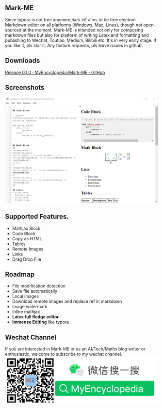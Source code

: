 ## Mark-ME

Since typora is not free anymore,`Mark-ME` aims to be free electron Markdown editor on all platforms (Windows, Mac, Linux), though not open-sourced at the moment.
Mark-ME is intended not only for composing markdown files but also for platform of writing Latex and formatting and publishing to Wechat, Toutiao, Medium, Bilibili etc. It's in very early stage. If you like it, pls star it. Any feature requests, pls leave issues in github.

## Downloads

[Release 0.1.0 · MyEncyclopedia/Mark-ME · GitHub](https://github.com/MyEncyclopedia/Mark-ME/releases/tag/0.1.0)

## Screenshots

![Mark-ME 0.0.1](./screenshots/0.1.0/main.png)

## Supported Features.

- Mathjax Block
- Code Block
- Copy as HTML
- Tables
- Remote Images
- Links
- Drag Drop File

## Roadmap

- File modification detection
- Save file automatically
- Local images
- Download remote images and replace ref in markdown
- Image watermark
- Inline mathjax
- **Latex full fledge editor**
- **Immense Editing** like typora

## Wechat Channel
If you are interested in Mark-ME or as an AI/Tech/Maths blog writer or enthusiastic, welcome to subscribe to my wechat channel.
![Wechat MyEncyclopedia](./screenshots/img/me_wechat_scan_search_white.png)